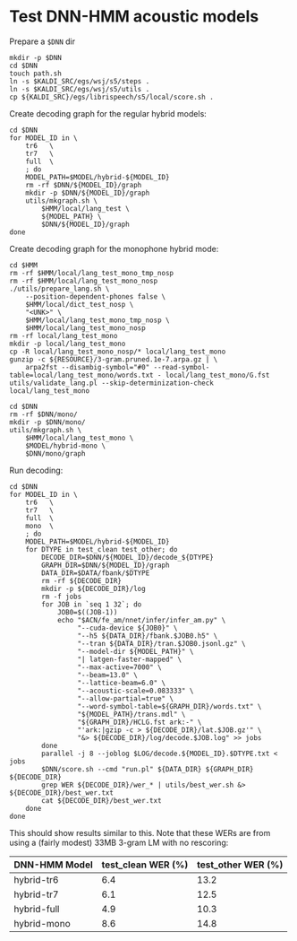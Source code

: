 # Test DNN-HMM acoustic models

Prepare a `$DNN` dir

```commandline
mkdir -p $DNN
cd $DNN
touch path.sh
ln -s $KALDI_SRC/egs/wsj/s5/steps .
ln -s $KALDI_SRC/egs/wsj/s5/utils .
cp ${KALDI_SRC}/egs/librispeech/s5/local/score.sh .
```

Create decoding graph for the regular hybrid models:

```commandline
cd $DNN
for MODEL_ID in \
    tr6   \
    tr7   \
    full  \
    ; do
    MODEL_PATH=$MODEL/hybrid-${MODEL_ID}
    rm -rf $DNN/${MODEL_ID}/graph
    mkdir -p $DNN/${MODEL_ID}/graph
    utils/mkgraph.sh \
        $HMM/local/lang_test \
        ${MODEL_PATH} \
        $DNN/${MODEL_ID}/graph
done
```

Create decoding graph for the monophone hybrid mode:

```commandline
cd $HMM
rm -rf $HMM/local/lang_test_mono_tmp_nosp
rm -rf $HMM/local/lang_test_mono_nosp
./utils/prepare_lang.sh \
    --position-dependent-phones false \
    $HMM/local/dict_test_nosp \
    "<UNK>" \
    $HMM/local/lang_test_mono_tmp_nosp \
    $HMM/local/lang_test_mono_nosp
rm -rf local/lang_test_mono
mkdir -p local/lang_test_mono
cp -R local/lang_test_mono_nosp/* local/lang_test_mono
gunzip -c ${RESOURCE}/3-gram.pruned.1e-7.arpa.gz | \
    arpa2fst --disambig-symbol="#0" --read-symbol-table=local/lang_test_mono/words.txt - local/lang_test_mono/G.fst
utils/validate_lang.pl --skip-determinization-check local/lang_test_mono

cd $DNN
rm -rf $DNN/mono/
mkdir -p $DNN/mono/
utils/mkgraph.sh \
    $HMM/local/lang_test_mono \
    $MODEL/hybrid-mono \
    $DNN/mono/graph
```

Run decoding:

```commandline
cd $DNN
for MODEL_ID in \
    tr6   \
    tr7   \
    full  \
    mono  \
    ; do
    MODEL_PATH=$MODEL/hybrid-${MODEL_ID}
    for DTYPE in test_clean test_other; do
        DECODE_DIR=$DNN/${MODEL_ID}/decode_${DTYPE}
        GRAPH_DIR=$DNN/${MODEL_ID}/graph
        DATA_DIR=$DATA/fbank/$DTYPE
        rm -rf ${DECODE_DIR}
        mkdir -p ${DECODE_DIR}/log
        rm -f jobs
        for JOB in `seq 1 32`; do
            JOB0=$((JOB-1))
            echo "$ACN/fe_am/nnet/infer/infer_am.py" \
                 "--cuda-device ${JOB0}" \
                 "--h5 ${DATA_DIR}/fbank.$JOB0.h5" \
                 "--tran ${DATA_DIR}/tran.$JOB0.jsonl.gz" \
                 "--model-dir ${MODEL_PATH}" \
                 "| latgen-faster-mapped" \
                 "--max-active=7000" \
                 "--beam=13.0" \
                 "--lattice-beam=6.0" \
                 "--acoustic-scale=0.083333" \
                 "--allow-partial=true" \
                 "--word-symbol-table=${GRAPH_DIR}/words.txt" \
                 "${MODEL_PATH}/trans.mdl" \
                 "${GRAPH_DIR}/HCLG.fst ark:-" \
                 "'ark:|gzip -c > ${DECODE_DIR}/lat.$JOB.gz'" \
                 "&> ${DECODE_DIR}/log/decode.$JOB.log" >> jobs
        done
        parallel -j 8 --joblog $LOG/decode.${MODEL_ID}.$DTYPE.txt < jobs
        $DNN/score.sh --cmd "run.pl" ${DATA_DIR} ${GRAPH_DIR} ${DECODE_DIR}
        grep WER ${DECODE_DIR}/wer_* | utils/best_wer.sh &> ${DECODE_DIR}/best_wer.txt
        cat ${DECODE_DIR}/best_wer.txt
    done
done
```

This should show results similar to this. Note that these WERs are from using a (fairly modest) 33MB 3-gram LM with no rescoring:

| DNN-HMM Model | test_clean WER (%) | test_other WER (%) |
|---------------|--------------------|--------------------|
| hybrid-tr6    | 6.4                | 13.2               |
| hybrid-tr7    | 6.1                | 12.5               |
| hybrid-full   | 4.9                | 10.3               |
| hybrid-mono   | 8.6                | 14.8               |
